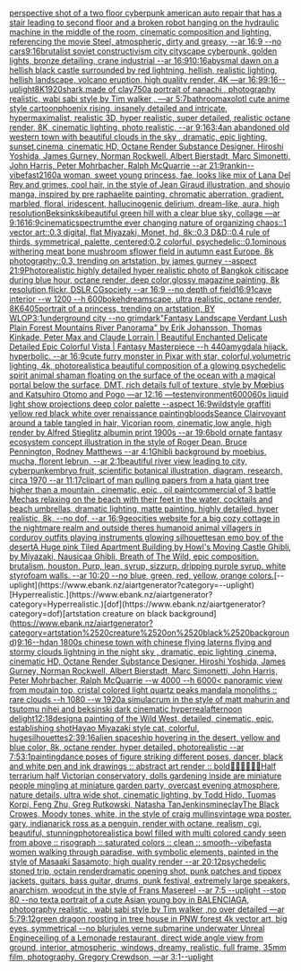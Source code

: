 [perspective shot of a two floor cyberpunk american auto repair that has a stair leading to second floor and a broken robot hanging on the hydraulic machine in the middle of the room, cinematic composition and lighting, referencing the movie Steel, atmospheric, dirty and greasy, --ar 16:9 --no cars](https://www.ebank.nz/aiartgenerator?category=perspective%2520shot%2520of%2520a%2520two%2520floor%2520cyberpunk%2520american%2520auto%2520repair%2520that%2520has%2520a%2520stair%2520leading%2520to%2520second%2520floor%2520and%2520a%2520broken%2520robot%2520hanging%2520on%2520the%2520hydraulic%2520machine%2520in%2520the%2520middle%2520of%2520the%2520room%2C%2520cinematic%2520composition%2520and%2520lighting%2C%2520referencing%2520the%2520movie%2520Steel%2C%2520atmospheric%2C%2520dirty%2520and%2520greasy%2C%2520--ar%252016%3A9%2520--no%2520cars)[9:16](https://www.ebank.nz/aiartgenerator?category=9%3A16)[brutalist soviet constructivism city cityscape cyberpunk, golden lights, bronze detailing, crane industrial --ar 16:9](https://www.ebank.nz/aiartgenerator?category=brutalist%2520soviet%2520constructivism%2520city%2520cityscape%2520cyberpunk%2C%2520golden%2520lights%2C%2520bronze%2520detailing%2C%2520crane%2520industrial%2520--ar%252016%3A9)[10:16](https://www.ebank.nz/aiartgenerator?category=10%3A16)[abysmal dawn on a hellish black castle surrounded by red lightning, hellish, realistic lighting, hellish landscape, volcano eruption, high quality render, 4K —ar 16:9](https://www.ebank.nz/aiartgenerator?category=abysmal%2520dawn%2520on%2520a%2520hellish%2520black%2520castle%2520surrounded%2520by%2520red%2520lightning%2C%2520hellish%2C%2520realistic%2520lighting%2C%2520hellish%2520landscape%2C%2520volcano%2520eruption%2C%2520high%2520quality%2520render%2C%25204K%2520%E2%80%94ar%252016%3A9)[9:16](https://www.ebank.nz/aiartgenerator?category=9%3A16)[--uplight](https://www.ebank.nz/aiartgenerator?category=--uplight)[8K](https://www.ebank.nz/aiartgenerator?category=8K)[1920](https://www.ebank.nz/aiartgenerator?category=1920)[shark,made of clay](https://www.ebank.nz/aiartgenerator?category=shark%2Cmade%2520of%2520clay)[750](https://www.ebank.nz/aiartgenerator?category=750)[a portrait of nanachi , photography realistic, wabi sabi style,by Tim walker , —ar 5:7](https://www.ebank.nz/aiartgenerator?category=a%2520portrait%2520of%2520nanachi%2520%2C%2520photography%2520realistic%2C%2520wabi%2520sabi%2520style%2Cby%2520Tim%2520walker%2520%2C%2520%E2%80%94ar%25205%3A7)[bathroom](https://www.ebank.nz/aiartgenerator?category=bathroom)[axolotl cute anime style cartoon](https://www.ebank.nz/aiartgenerator?category=axolotl%2520cute%2520anime%2520style%2520cartoon)[phoenix rising, insanely detailed and intricate, hypermaximalist, realistic 3D, hyper realistic, super detailed, realistic octane render, 8K, cinematic lighting, photo realistic,  --ar 9:16](https://www.ebank.nz/aiartgenerator?category=phoenix%2520rising%2C%2520insanely%2520detailed%2520and%2520intricate%2C%2520hypermaximalist%2C%2520realistic%25203D%2C%2520hyper%2520realistic%2C%2520super%2520detailed%2C%2520realistic%2520octane%2520render%2C%25208K%2C%2520cinematic%2520lighting%2C%2520photo%2520realistic%2C%2520%2520--ar%25209%3A16)[3:4](https://www.ebank.nz/aiartgenerator?category=3%3A4)[an abandoned old western town with beautiful clouds  in the sky , dramatic, epic lighting, sunset,cinema, cinematic HD, Octane Render Substance Designer. Hiroshi Yoshida, James Gurney, Norman Rockwell, Albert Bierstadt, Marc Simonetti, John Harris, Peter Mohrbacher, Ralph McQuarrie --ar 21:9](https://www.ebank.nz/aiartgenerator?category=an%2520abandoned%2520old%2520western%2520town%2520with%2520beautiful%2520clouds%2520%2520in%2520the%2520sky%2520%2C%2520dramatic%2C%2520epic%2520lighting%2C%2520sunset%2Ccinema%2C%2520cinematic%2520HD%2C%2520Octane%2520Render%2520Substance%2520Designer.%2520Hiroshi%2520Yoshida%2C%2520James%2520Gurney%2C%2520Norman%2520Rockwell%2C%2520Albert%2520Bierstadt%2C%2520Marc%2520Simonetti%2C%2520John%2520Harris%2C%2520Peter%2520Mohrbacher%2C%2520Ralph%2520McQuarrie%2520--ar%252021%3A9)[rankin](https://www.ebank.nz/aiartgenerator?category=rankin)[--vibefast](https://www.ebank.nz/aiartgenerator?category=--vibefast)[2160](https://www.ebank.nz/aiartgenerator?category=2160)[a woman, sweet young princess, fae, looks like mix of Lana Del Rey and grimes, cool hair, in the style of Jean Giraud illustration, and shoujo manga, inspired by pre raphaelite painting, chromatic aberration, gradient, marbled, floral, iridescent, hallucinogenic delirium, dream-like, aura, high resolution](https://www.ebank.nz/aiartgenerator?category=a%2520woman%2C%2520sweet%2520young%2520princess%2C%2520fae%2C%2520looks%2520like%2520mix%2520of%2520Lana%2520Del%2520Rey%2520and%2520grimes%2C%2520cool%2520hair%2C%2520in%2520the%2520style%2520of%2520Jean%2520Giraud%2520illustration%2C%2520and%2520shoujo%2520manga%2C%2520inspired%2520by%2520pre%2520raphaelite%2520painting%2C%2520chromatic%2520aberration%2C%2520gradient%2C%2520marbled%2C%2520floral%2C%2520iridescent%2C%2520hallucinogenic%2520delirium%2C%2520dream-like%2C%2520aura%2C%2520high%2520resolution)[Beksinkski](https://www.ebank.nz/aiartgenerator?category=Beksinkski)[beautiful green hill with a clear blue sky, collage —ar 9:16](https://www.ebank.nz/aiartgenerator?category=beautiful%2520green%2520hill%2520with%2520a%2520clear%2520blue%2520sky%2C%2520collage%2520%E2%80%94ar%25209%3A16)[16:9](https://www.ebank.nz/aiartgenerator?category=16%3A9)[cinematic](https://www.ebank.nz/aiartgenerator?category=cinematic)[spectrum](https://www.ebank.nz/aiartgenerator?category=spectrum)[the ever changing nature of organizing chaos::1 vector art::0.3 digital, flat Miyazaki, Monet, hd, 8k::0.3 D&D::0.4 rule of thirds, symmetrical, palette, centered:0.2 colorful, psychedelic::0.1](https://www.ebank.nz/aiartgenerator?category=the%2520ever%2520changing%2520nature%2520of%2520organizing%2520chaos%3A%3A1%2520vector%2520art%3A%3A0.3%2520digital%2C%2520flat%2520Miyazaki%2C%2520Monet%2C%2520hd%2C%25208k%3A%3A0.3%2520D%26D%3A%3A0.4%2520rule%2520of%2520thirds%2C%2520symmetrical%2C%2520palette%2C%2520centered%3A0.2%2520colorful%2C%2520psychedelic%3A%3A0.1)[ominous withering meat bone mushroom sflower field in autumn east Europe, 8k photography::0.3, trending on artstation, by james gurney --aspect 21:9](https://www.ebank.nz/aiartgenerator?category=ominous%2520withering%2520meat%2520bone%2520mushroom%2520sflower%2520field%2520in%2520autumn%2520east%2520Europe%2C%25208k%2520photography%3A%3A0.3%2C%2520trending%2520on%2520artstation%2C%2520by%2520james%2520gurney%2520--aspect%252021%3A9)[Photorealistic highly detailed hyper realistic photo of Bangkok citiscape during blue hour, octane render, deep color,glossy magazine painting, 8k resolution,flickr, DSLR,CGsociety  --ar 16:9 --no depth of field](https://www.ebank.nz/aiartgenerator?category=Photorealistic%2520highly%2520detailed%2520hyper%2520realistic%2520photo%2520of%2520Bangkok%2520citiscape%2520during%2520blue%2520hour%2C%2520octane%2520render%2C%2520deep%2520color%2Cglossy%2520magazine%2520painting%2C%25208k%2520resolution%2Cflickr%2C%2520DSLR%2CCGsociety%2520%2520--ar%252016%3A9%2520--no%2520depth%2520of%2520field)[16:9](https://www.ebank.nz/aiartgenerator?category=16%3A9)[1](https://www.ebank.nz/aiartgenerator?category=1)[cave interior --w 1200 --h 600](https://www.ebank.nz/aiartgenerator?category=cave%2520interior%2520--w%25201200%2520--h%2520600)[bokeh](https://www.ebank.nz/aiartgenerator?category=bokeh)[dreamscape, ultra realistic, octane render, 8K](https://www.ebank.nz/aiartgenerator?category=dreamscape%2C%2520ultra%2520realistic%2C%2520octane%2520render%2C%25208K)[640](https://www.ebank.nz/aiartgenerator?category=640)[5](https://www.ebank.nz/aiartgenerator?category=5)[portrait of a princess, trending on artstation, BY WLOP](https://www.ebank.nz/aiartgenerator?category=portrait%2520of%2520a%2520princess%2C%2520trending%2520on%2520artstation%2C%2520BY%2520WLOP)[3:1](https://www.ebank.nz/aiartgenerator?category=3%3A1)[underground city --no grimdark](https://www.ebank.nz/aiartgenerator?category=underground%2520city%2520--no%2520grimdark)["Fantasy Landscape Verdant Lush Plain Forest Mountains River Panorama" by Erik Johansson, Thomas Kinkade, Peter Max and Claude Lorrain |  Beautiful Enchanted Delicate Detailed Epic Colorful Vista | Fantasy Masterpiece --h 440](https://www.ebank.nz/aiartgenerator?category=%22Fantasy%2520Landscape%2520Verdant%2520Lush%2520Plain%2520Forest%2520Mountains%2520River%2520Panorama%22%2520by%2520Erik%2520Johansson%2C%2520Thomas%2520Kinkade%2C%2520Peter%2520Max%2520and%2520Claude%2520Lorrain%2520%7C%2520%2520Beautiful%2520Enchanted%2520Delicate%2520Detailed%2520Epic%2520Colorful%2520Vista%2520%7C%2520Fantasy%2520Masterpiece%2520--h%2520440)[amygdala hijack.  hyperbolic.  --ar 16:9](https://www.ebank.nz/aiartgenerator?category=amygdala%2520hijack.%2520%2520hyperbolic.%2520%2520--ar%252016%3A9)[cute furry monster in Pixar with star, colorful,volumetric lighting, 4k, photorealistic](https://www.ebank.nz/aiartgenerator?category=cute%2520furry%2520monster%2520in%2520Pixar%2520with%2520star%2C%2520colorful%2Cvolumetric%2520lighting%2C%25204k%2C%2520photorealistic)[a beautiful composition of a glowing psychedelic spirit animal shaman floating on the surface of the ocean with a magical portal below the surface, DMT,  rich details full of texture, style by Mœbius and Katsuhiro Otomo and Pogo —ar 12:16 —test](https://www.ebank.nz/aiartgenerator?category=a%2520beautiful%2520composition%2520of%2520a%2520glowing%2520psychedelic%2520spirit%2520animal%2520shaman%2520floating%2520on%2520the%2520surface%2520of%2520the%2520ocean%2520with%2520a%2520magical%2520portal%2520below%2520the%2520surface%2C%2520DMT%2C%2520%2520rich%2520details%2520full%2520of%2520texture%2C%2520style%2520by%2520M%C5%93bius%2520and%2520Katsuhiro%2520Otomo%2520and%2520Pogo%2520%E2%80%94ar%252012%3A16%2520%E2%80%94test)[environment](https://www.ebank.nz/aiartgenerator?category=environment)[6000](https://www.ebank.nz/aiartgenerator?category=6000)[60s liquid light show projections deep color palette --aspect 16:9](https://www.ebank.nz/aiartgenerator?category=60s%2520liquid%2520light%2520show%2520projections%2520deep%2520color%2520palette%2520--aspect%252016%3A9)[wildstyle graffiti yellow red black white over renaissance painting](https://www.ebank.nz/aiartgenerator?category=wildstyle%2520graffiti%2520yellow%2520red%2520black%2520white%2520over%2520renaissance%2520painting)[bloods](https://www.ebank.nz/aiartgenerator?category=bloods)[Seance Clairvoyant around a table tangled in hair, Vicorian room, cinematic,low angle, high render by Alfred Stieglitz albumin print 1900s --ar 19:6](https://www.ebank.nz/aiartgenerator?category=Seance%2520Clairvoyant%2520around%2520a%2520table%2520tangled%2520in%2520hair%2C%2520Vicorian%2520room%2C%2520cinematic%2Clow%2520angle%2C%2520high%2520render%2520by%2520Alfred%2520Stieglitz%2520albumin%2520print%25201900s%2520--ar%252019%3A6)[bold ornate fantasy ecosystem concept illustration in the style of Roger Dean, Bruce Pennington, Rodney Matthews --ar 4:1](https://www.ebank.nz/aiartgenerator?category=bold%2520ornate%2520fantasy%2520ecosystem%2520concept%2520illustration%2520in%2520the%2520style%2520of%2520Roger%2520Dean%2C%2520Bruce%2520Pennington%2C%2520Rodney%2520Matthews%2520--ar%25204%3A1)[Ghibli background by moebius, mucha, florent lebrun, --ar 2:1](https://www.ebank.nz/aiartgenerator?category=Ghibli%2520background%2520by%2520moebius%2C%2520mucha%2C%2520florent%2520lebrun%2C%2520--ar%25202%3A1)[beautiful river view leading to city, cyberpunk](https://www.ebank.nz/aiartgenerator?category=beautiful%2520river%2520view%2520leading%2520to%2520city%2C%2520cyberpunk)[embryo fruit, scientific botanical illustration, diagram, research, circa 1970 --ar 11:17](https://www.ebank.nz/aiartgenerator?category=embryo%2520fruit%2C%2520scientific%2520botanical%2520illustration%2C%2520diagram%2C%2520research%2C%2520circa%25201970%2520--ar%252011%3A17)[clipart of man pulling papers from a hat](https://www.ebank.nz/aiartgenerator?category=clipart%2520of%2520man%2520pulling%2520papers%2520from%2520a%2520hat)[a giant tree higher than a mountain , cinematic, epic , oil paint](https://www.ebank.nz/aiartgenerator?category=a%2520giant%2520tree%2520higher%2520than%2520a%2520mountain%2520%2C%2520cinematic%2C%2520epic%2520%2C%2520oil%2520paint)[commercial of 3 battle Mechas relaxing on the beach with their feet in the water, cocktails and beach umbrellas, dramatic lighting, matte painting, highly detailed, hyper realistic, 8k, --no dof, --ar 16:9](https://www.ebank.nz/aiartgenerator?category=commercial%2520of%25203%2520battle%2520Mechas%2520relaxing%2520on%2520the%2520beach%2520with%2520their%2520feet%2520in%2520the%2520water%2C%2520cocktails%2520and%2520beach%2520umbrellas%2C%2520dramatic%2520lighting%2C%2520matte%2520painting%2C%2520highly%2520detailed%2C%2520hyper%2520realistic%2C%25208k%2C%2520--no%2520dof%2C%2520--ar%252016%3A9)[geocities website for a big cozy cottage in the nightmare realm and outside theres humanoid animal villagers in corduroy outfits playing instruments glowing silhouettes](https://www.ebank.nz/aiartgenerator?category=geocities%2520website%2520for%2520a%2520big%2520cozy%2520cottage%2520in%2520the%2520nightmare%2520realm%2520and%2520outside%2520theres%2520humanoid%2520animal%2520villagers%2520in%2520corduroy%2520outfits%2520playing%2520instruments%2520glowing%2520silhouettes)[an emo boy of the desert](https://www.ebank.nz/aiartgenerator?category=an%2520emo%2520boy%2520of%2520the%2520desert)[A Huge pink Tiled Apartment Building by Howl's Moving Castle Ghibli, by Miyazaki, Nausicaa Ghibli, Breath of The Wild, epic composition. brutalism, houston. Purp, lean, syrup, sizzurp. dripping purple syrup. white styrofoam walls. --ar 10:20 --no blue, green, red, yellow, orange colors.](https://www.ebank.nz/aiartgenerator?category=A%2520Huge%2520pink%2520Tiled%2520Apartment%2520Building%2520by%2520Howl%27s%2520Moving%2520Castle%2520Ghibli%2C%2520by%2520Miyazaki%2C%2520Nausicaa%2520Ghibli%2C%2520Breath%2520of%2520The%2520Wild%2C%2520epic%2520composition.%2520brutalism%2C%2520houston.%2520Purp%2C%2520lean%2C%2520syrup%2C%2520sizzurp.%2520dripping%2520purple%2520syrup.%2520white%2520styrofoam%2520walls.%2520--ar%252010%3A20%2520--no%2520blue%2C%2520green%2C%2520red%2C%2520yellow%2C%2520orange%2520colors.)[--uplight](https://www.ebank.nz/aiartgenerator?category=--uplight)[Hyperrealistic.](https://www.ebank.nz/aiartgenerator?category=Hyperrealistic.)[dof](https://www.ebank.nz/aiartgenerator?category=dof)[artstation creature on black background](https://www.ebank.nz/aiartgenerator?category=artstation%2520creature%2520on%2520black%2520background)[9:16](https://www.ebank.nz/aiartgenerator?category=9%3A16)[--hd](https://www.ebank.nz/aiartgenerator?category=--hd)[an 1800s chinese town with chinese flying laterns flying and stormy clouds lightning in the night sky , dramatic, epic lighting ,cinema, cinematic HD, Octane Render Substance Designer. Hiroshi Yoshida, James Gurney, Norman Rockwell, Albert Bierstadt, Marc Simonetti, John Harris, Peter Mohrbacher, Ralph McQuarrie --w 4000 --h 6000](https://www.ebank.nz/aiartgenerator?category=an%25201800s%2520chinese%2520town%2520with%2520chinese%2520flying%2520laterns%2520flying%2520and%2520stormy%2520clouds%2520lightning%2520in%2520the%2520night%2520sky%2520%2C%2520dramatic%2C%2520epic%2520lighting%2520%2Ccinema%2C%2520cinematic%2520HD%2C%2520Octane%2520Render%2520Substance%2520Designer.%2520Hiroshi%2520Yoshida%2C%2520James%2520Gurney%2C%2520Norman%2520Rockwell%2C%2520Albert%2520Bierstadt%2C%2520Marc%2520Simonetti%2C%2520John%2520Harris%2C%2520Peter%2520Mohrbacher%2C%2520Ralph%2520McQuarrie%2520--w%25204000%2520--h%25206000)[< panoramic view from moutain top, cristal colored light quartz peaks mandala monoliths :: rare clouds --h 1080 --w 1920](https://www.ebank.nz/aiartgenerator?category=%3C%2520panoramic%2520view%2520from%2520moutain%2520top%2C%2520cristal%2520colored%2520light%2520quartz%2520peaks%2520mandala%2520monoliths%2520%3A%3A%2520rare%2520clouds%2520--h%25201080%2520--w%25201920)[a simulacrum in the style of matt mahurin and tsutomu nihei and beksinski dark cinematic hyperreal](https://www.ebank.nz/aiartgenerator?category=a%2520simulacrum%2520in%2520the%2520style%2520of%2520matt%2520mahurin%2520and%2520tsutomu%2520nihei%2520and%2520beksinski%2520dark%2520cinematic%2520hyperreal)[afternoon delight](https://www.ebank.nz/aiartgenerator?category=afternoon%2520delight)[12:18](https://www.ebank.nz/aiartgenerator?category=12%3A18)[design](https://www.ebank.nz/aiartgenerator?category=design)[a painting of the Wild West, detailed, cinematic, epic, establishing shot](https://www.ebank.nz/aiartgenerator?category=a%2520painting%2520of%2520the%2520Wild%2520West%2C%2520detailed%2C%2520cinematic%2C%2520epic%2C%2520establishing%2520shot)[Hayao Miyazaki style cat, colorful, huge](https://www.ebank.nz/aiartgenerator?category=Hayao%2520Miyazaki%2520style%2520cat%2C%2520colorful%2C%2520huge)[silhouettes](https://www.ebank.nz/aiartgenerator?category=silhouettes)[2:3](https://www.ebank.nz/aiartgenerator?category=2%3A3)[9:16](https://www.ebank.nz/aiartgenerator?category=9%3A16)[alien spaceship hovering in the desert, yellow and blue color, 8k, octane render, hyper detailed, photorealistic --ar 7:5](https://www.ebank.nz/aiartgenerator?category=alien%2520spaceship%2520hovering%2520in%2520the%2520desert%2C%2520yellow%2520and%2520blue%2520color%2C%25208k%2C%2520octane%2520render%2C%2520hyper%2520detailed%2C%2520photorealistic%2520--ar%25207%3A5)[3:1](https://www.ebank.nz/aiartgenerator?category=3%3A1)[painting](https://www.ebank.nz/aiartgenerator?category=painting)[dance poses of figure striking different poses, dancer, black and white pen and ink drawings :: abstract art render :: bold](https://www.ebank.nz/aiartgenerator?category=dance%2520poses%2520of%2520figure%2520striking%2520different%2520poses%2C%2520dancer%2C%2520black%2520and%2520white%2520pen%2520and%2520ink%2520drawings%2520%3A%3A%2520abstract%2520art%2520render%2520%3A%3A%2520bold)[👶🍼🍡🍪🍨💖](https://www.ebank.nz/aiartgenerator?category=%F0%9F%91%B6%F0%9F%8D%BC%F0%9F%8D%A1%F0%9F%8D%AA%F0%9F%8D%A8%F0%9F%92%96)[Half terrarium half Victorian conservatory, dolls gardening inside are miniature people mingling at miniature garden party, overcast evening atmosphere, nature details, ultra wide shot, cinematic lighting, by Todd Hido, Tuomas Korpi, Feng Zhu, Greg Rutkowski, Natasha Tan](https://www.ebank.nz/aiartgenerator?category=Half%2520terrarium%2520half%2520Victorian%2520conservatory%2C%2520dolls%2520gardening%2520inside%2520are%2520miniature%2520people%2520mingling%2520at%2520miniature%2520garden%2520party%2C%2520overcast%2520evening%2520atmosphere%2C%2520nature%2520details%2C%2520ultra%2520wide%2520shot%2C%2520cinematic%2520lighting%2C%2520by%2520Todd%2520Hido%2C%2520Tuomas%2520Korpi%2C%2520Feng%2520Zhu%2C%2520Greg%2520Rutkowski%2C%2520Natasha%2520Tan)[Jenkins](https://www.ebank.nz/aiartgenerator?category=Jenkins)[mine](https://www.ebank.nz/aiartgenerator?category=mine)[clay](https://www.ebank.nz/aiartgenerator?category=clay)[The Black Crowes, Moody tones, white, in the style of craig mullins](https://www.ebank.nz/aiartgenerator?category=The%2520Black%2520Crowes%2C%2520Moody%2520tones%2C%2520white%2C%2520in%2520the%2520style%2520of%2520craig%2520mullins)[vintage wpa poster. gary, indiana](https://www.ebank.nz/aiartgenerator?category=vintage%2520wpa%2520poster.%2520gary%2C%2520indiana)[rick ross as a penguin, render with octane, realism, cgi, beautiful, stunning](https://www.ebank.nz/aiartgenerator?category=rick%2520ross%2520as%2520a%2520penguin%2C%2520render%2520with%2520octane%2C%2520realism%2C%2520cgi%2C%2520beautiful%2C%2520stunning)[photorealistic](https://www.ebank.nz/aiartgenerator?category=photorealistic)[a bowl filled with multi colored candy seen from above :: risograph :: saturated colors :: clean :: smooth](https://www.ebank.nz/aiartgenerator?category=a%2520bowl%2520filled%2520with%2520multi%2520colored%2520candy%2520seen%2520from%2520above%2520%3A%3A%2520risograph%2520%3A%3A%2520saturated%2520colors%2520%3A%3A%2520clean%2520%3A%3A%2520smooth)[--vibefast](https://www.ebank.nz/aiartgenerator?category=--vibefast)[a women walking through paradise, with symbolic elements, painted in the style of Masaaki Sasamoto; high quality render --ar 20:12](https://www.ebank.nz/aiartgenerator?category=a%2520women%2520walking%2520through%2520paradise%2C%2520with%2520symbolic%2520elements%2C%2520painted%2520in%2520the%2520style%2520of%2520Masaaki%2520Sasamoto%3B%2520high%2520quality%2520render%2520--ar%252020%3A12)[psychedelic stoned trip, octain render](https://www.ebank.nz/aiartgenerator?category=psychedelic%2520stoned%2520trip%2C%2520octain%2520render)[dramatic opening shot, punk patches and tippex jackets, guitars, bass guitar, drums, punk festival, extremely large speakers, anarchism, woodcut in the style of Frans Masereel --ar 7:5 --uplight --stop 80 --no text](https://www.ebank.nz/aiartgenerator?category=dramatic%2520opening%2520shot%2C%2520punk%2520patches%2520and%2520tippex%2520jackets%2C%2520guitars%2C%2520bass%2520guitar%2C%2520drums%2C%2520punk%2520festival%2C%2520extremely%2520large%2520speakers%2C%2520anarchism%2C%2520woodcut%2520in%2520the%2520style%2520of%2520Frans%2520Masereel%2520--ar%25207%3A5%2520--uplight%2520--stop%252080%2520--no%2520text)[a portrait of a cute Asian young boy in BALENCIAGA, photography realistic , wabi sabi style,by Tim walker ,no over detailed —ar 5:7](https://www.ebank.nz/aiartgenerator?category=a%2520portrait%2520of%2520a%2520cute%2520Asian%2520young%2520boy%2520in%2520BALENCIAGA%2C%2520photography%2520realistic%2520%2C%2520wabi%2520sabi%2520style%2Cby%2520Tim%2520walker%2520%2Cno%2520over%2520detailed%2520%E2%80%94ar%25205%3A7)[9:12](https://www.ebank.nz/aiartgenerator?category=9%3A12)[green dragon roosting in tree house in PNW forest 4k vector art, big eyes, symmetrical --no blur](https://www.ebank.nz/aiartgenerator?category=green%2520dragon%2520roosting%2520in%2520tree%2520house%2520in%2520PNW%2520forest%25204k%2520vector%2520art%2C%2520big%2520eyes%2C%2520symmetrical%2520--no%2520blur)[jules verne submarine underwater Unreal Engine](https://www.ebank.nz/aiartgenerator?category=jules%2520verne%2520submarine%2520underwater%2520Unreal%2520Engine)[ceiling of a Lemonade restaurant, direct wide angle view from ground, interior, atmospheric, windows, dreamy, realistic, full frame, 35mm film, photography, Gregory Crewdson, —ar 3:1](https://www.ebank.nz/aiartgenerator?category=ceiling%2520of%2520a%2520Lemonade%2520restaurant%2C%2520direct%2520wide%2520angle%2520view%2520from%2520ground%2C%2520interior%2C%2520atmospheric%2C%2520windows%2C%2520dreamy%2C%2520realistic%2C%2520full%2520frame%2C%252035mm%2520film%2C%2520photography%2C%2520Gregory%2520Crewdson%2C%2520%E2%80%94ar%25203%3A1)[--uplight](https://www.ebank.nz/aiartgenerator?category=--uplight)